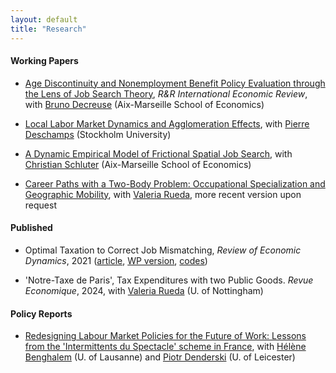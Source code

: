 ```yaml
---
layout: default
title: "Research"
---
```


#### Working Papers
- [Age Discontinuity and Nonemployment Benefit Policy Evaluation through the Lens of Job Search Theory](papers/RDD_age_disc.pdf), *R&R International Economic Review*, with [Bruno Decreuse](https://sites.google.com/site/brunodecreuseecon/) (Aix-Marseille School of Economics)

- [Local Labor Market Dynamics and Agglomeration Effects](https://papers.ssrn.com/sol3/papers.cfm?abstract_id=3941989), with [Pierre Deschamps](https://sites.google.com/site/pierredeschampsecon/) (Stockholm University)

- [A Dynamic Empirical Model of Frictional Spatial Job Search](https://papers.ssrn.com/sol3/papers.cfm?abstract_id=4517222), with [Christian Schluter](https://christianschluter.github.io/) (Aix-Marseille School of Economics)

- [Career Paths with a Two-Body Problem: Occupational Specialization and Geographic Mobility](https://research.upjohn.org/up_workingpapers/346/), with [Valeria Rueda](https://www.valeriarueda.org/), more recent version upon request

#### Published
- Optimal Taxation to Correct Job Mismatching, *Review of Economic Dynamics*, 2021 ([article](https://www.sciencedirect.com/science/article/abs/pii/S1094202520300934#preview-section-cited-by), [WP version](papers/opmismatch.pdf), [codes](https://github.com/gwilemme/Opmismatch/))

- 'Notre-Taxe de Paris', Tax Expenditures with two Public Goods. *Revue Economique*, 2024, with [Valeria Rueda](https://www.valeriarueda.org/) (U. of Nottingham)

#### Policy Reports
- [Redesigning Labour Market Policies for the Future of Work: Lessons from the 'Intermittents du Spectacle' scheme in France](https://figshare.le.ac.uk/articles/report/Redesigning_Labour_Market_Policies_for_the_Future_of_Work_Lessons_from_the_Intermittents_du_Spectacle_scheme_in_France/24793638), with [Hélène Benghalem](https://sites.google.com/view/helenebenghalem) (U. of Lausanne) and [Piotr Denderski](https://sites.google.com/site/piotrdenderski/) (U. of Leicester)
